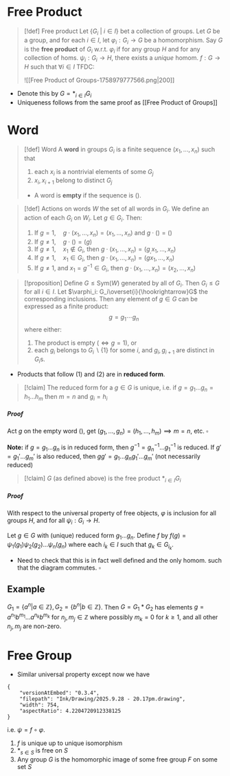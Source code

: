 # Free Product

>[!def] Free product
>Let $\{G_i \:|\: i \in I\}$ bet a collection of groups. Let $G$ be a group, and for each $i \in I$, let $\varphi_i: G_i \to G$ be a homomorphism.
>Say $G$ is the **free product** of $G_i$ w.r.t. $\varphi_i$ if for any group $H$ and for any collection of homs. $\psi_i:G_i \to H$, there exists a *unique* homom. $f:G \to H$ such that $\forall i \in I$  TFDC:
>
>![[Free Product of Groups-1758979777566.png|200]]

- Denote this by $G = \ast_{i \in I} G_i$
- Uniqueness follows from the same proof as [[Free Product of Groups]]


# Word

>[!def] Word
>A **word** in groups $G_i$ is a finite sequence $(x_1,...,x_n)$ such that
>1. each $x_i$ is a nontrivial elements of some $G_j$
>2. $x_i,x_{i+1}$ belong to distinct $G_j$
>- A word is **empty** if the sequence is $()$.

>[!def] Actions on words
>$W$ the set of all words in $G_i$. We define an action of each $G_i$ on $W_i$. Let $g \in G_i$. Then:
>1. If $g=1,\quad g\cdot(x_1,...,x_n)= (x_1,...,x_n)$ and $g\cdot() = ()$
>2. If $g\neq 1,\quad g\cdot () = (g)$
>3. If $g \neq 1, \quad x_1\not\in G_i,$ then $g\cdot(x_1,...,x_n) = (g_,x_1,...,x_n)$
>4. If $g \neq 1,\quad x_1 \in G_i$, then $g\cdot(x_1,...,x_n) = (gx_1,...,x_n)$
>5. If $g \neq 1$, and $x_1 = g^{-1} \in G_i$, then $g\cdot(x_1,...,x_n) = (x_2,...,x_n)$ 

>[!proposition] 
>Define $G \leq \text{Sym}(W)$ generated by all of $G_i$. Then $G_i \leq G$ for all $i \in I$. Let $\varphi_i: G_i\overset{i}{\hookrightarrow}G$ the corresponding inclusions. Then any element of $g\in G$ can be expressed as a finite product: $$g=g_1\cdots g_n$$
>where either:
>1. The product is empty ($\iff g = 1$), or
>2. each $g_i$ belongs to $G_i\backslash\{1\}$ for some $i$, and $g_i,g_{i+1}$ are distinct in $G_i$s.

- Products that follow (1) and (2) are in **reduced form**.

>[!claim]
>The reduced form for a $g \in G$ is unique, i.e. if $g =g_1...g_n=h_1...h_m$ then $m=n$ and $g_i=h_i$
##### Proof
Act $g$ on the empty word $()$, get $(g_1,...,g_n)= (h_1,...,h_m) \implies m=n$, etc. $\square$

**Note:** if $g = g_1...g_n$ is in reduced form, then $g^{-1}=g_n^{-1}...g_1^{-1}$ is reduced.
If $g'=g_1'...g_m'$ is also reduced, then $gg' = g_1...g_ng_1'...g_m'$ (not necessarily reduced)

>[!claim]
>$G$ (as defined above) is the free product $\ast_{i\in I} G_i$
##### Proof
With respect to the universal property of free objects, $\varphi$ is inclusion for all groups $H$, and for all $\psi_i: G_i \to H$.  

Let $g \in G$ with (unique) reduced form $g_1...g_n$. Define $f$ by $f(g) = \psi_1(g_1)\psi_2(g_2)...\psi_n(g_n)$ where each $i_k \in I$ such that $g_k \in G_{i_k}$. 
- Need to check that this is in fact well defined and the only homom. such that the diagram commutes. 
$\square$

## Example

$G_1 = \{a^n |a\in \mathbb{Z}\}, G_2 = \{b^n |b\in \mathbb{Z}\}$. Then $G = G_1 \ast G_2$ has elements $g = a^{n_1}b^{m_1}...a^{n_k}b^{m_k}$ for $n_j,m_j \in \mathbb{Z}$ where possibly $m_k =0$ for $k\geq1$, and all other $n_j,m_j$ are non-zero.


# Free Group

- Similar universal property except now we have
```handdrawn-ink
{
	"versionAtEmbed": "0.3.4",
	"filepath": "Ink/Drawing/2025.9.28 - 20.17pm.drawing",
	"width": 754,
	"aspectRatio": 4.2204720912338125
}
```
i.e. $\psi = f \circ\varphi$.

1. $f$ is unique up to unique isomorphism
2. $\ast_{s\in S}$ is free on $S$
3. Any group $G$ is the homomorphic image of some free group $F$ on some set $S$

